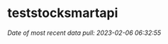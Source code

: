 
<!-- README.md is generated from README.Rmd. Please edit that file -->

# teststocksmartapi

*Date of most recent data pull: 2023-02-06 06:32:55*
